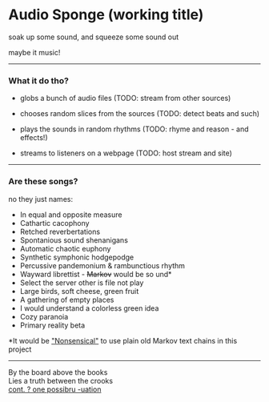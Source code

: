 
# Audio Sponge (working title)

soak up some sound, and squeeze some sound out

maybe it music!

------------

### What it do tho?

* globs a bunch of audio files (TODO: stream from other sources)

* chooses random slices from the sources (TODO: detect beats and such)

* plays the sounds in random rhythms (TODO: rhyme and reason - and effects!)

* streams to listeners on a webpage (TODO: host stream and site)

------------

### Are these songs?

no they just names:

* In equal and opposite measure
* Cathartic cacophony
* Retched reverbertations
* Spontanious sound shenanigans
* Automatic chaotic euphony
* Synthetic symphonic hodgepodge
* Percussive pandemonium & rambunctious rhythm
* Wayward librettist - ~~Markov~~ would be so und\*
* Select the server other is file not play
* Large birds, soft cheese, green fruit
* A gathering of empty places
* I would understand a colorless green idea
* Cozy paranoia
* Primary reality beta
<!-- * Warning: abstraction required -->

\*It would be ["Nonsensical"](https://github.com/1j01/nonsensical) to use plain old Markov text chains in this project

<!--
* ERROR
* ERROR ABOUT THERE BEING AN ERROR
* ERRORS
* ERROR ABOUT THERE BEING ERRORS	
* ERROR ABOUT ERRORS
* ERROR ABOUT ERRORS BEING ERRORS
* ERRORS, AM I RIGHT? THEY ARE ALWAYS BEING ERRORS
* INSERT ERROR MESSAGE HERE
* AN ARROR HAS SPELLING-GRAMMAR OCCURD
* OCCULT ERROR
* WARNING
* VAGUE FEELING OF UNEASE
-->

------------

By the board above the books  
Lies a truth between the crooks  
[cont. ? one possibru -uation](https://www.reddit.com/r/LibraryofBabel/comments/7ophaq/ode_to_being_filthy_rich/?ref=share&ref_source=link)
